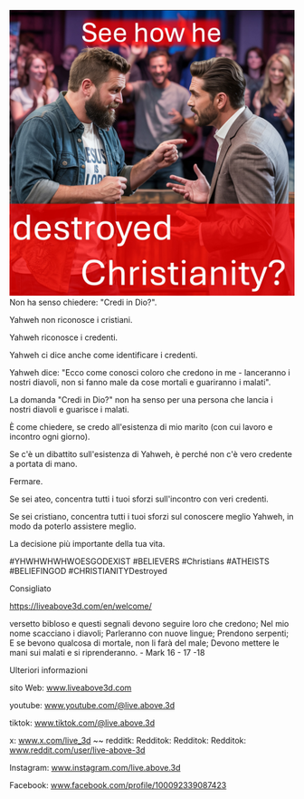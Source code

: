 ![Video cover image](../cover-square.jpeg)
Non ha senso chiedere: "Credi in Dio?".

Yahweh non riconosce i cristiani.

Yahweh riconosce i credenti.

Yahweh ci dice anche come identificare i credenti.

Yahweh dice: "Ecco come conosci coloro che credono in me - lanceranno i nostri diavoli, non si fanno male da cose mortali e guariranno i malati".

La domanda "Credi in Dio?" non ha senso per una persona che lancia i nostri diavoli e guarisce i malati.

È come chiedere, se credo all'esistenza di mio marito (con cui lavoro e incontro ogni giorno).

Se c'è un dibattito sull'esistenza di Yahweh, è ​​perché non c'è vero credente a portata di mano.

Fermare.

Se sei ateo, concentra tutti i tuoi sforzi sull'incontro con veri credenti.

Se sei cristiano, concentra tutti i tuoi sforzi sul conoscere meglio Yahweh, in modo da poterlo assistere meglio.

La decisione più importante della tua vita.


#YHWHWHWHWOESGODEXIST #BELIEVERS #Christians #ATHEISTS #BELIEFINGOD #CHRISTIANITYDestroyed


Consigliato

https://liveabove3d.com/en/welcome/


versetto bibloso
e questi segnali devono seguire loro che credono; Nel mio nome scacciano i diavoli; Parleranno con nuove lingue; Prendono serpenti; E se bevono qualcosa di mortale, non li farà del male; Devono mettere le mani sui malati e si riprenderanno. - Mark 16 - 17 -18


Ulteriori informazioni

sito Web: www.liveabove3d.com

youtube: www.youtube.com/@live.above.3d

tiktok: www.tiktok.com/@live.above.3d

x: www.x.com/live_3d ~~ redditk: Redditok: Redditok: Redditok: www.reddit.com/user/live-above-3d

Instagram: www.instagram.com/live.above.3d

Facebook: www.facebook.com/profile/100092339087423
